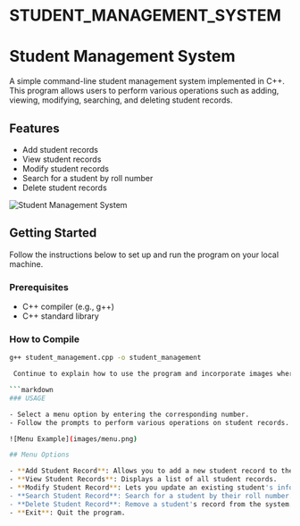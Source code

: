 # STUDENT_MANAGEMENT_SYSTEM
# Student Management System

A simple command-line student management system implemented in C++. This program allows users to perform various operations such as adding, viewing, modifying, searching, and deleting student records.

## Features

- Add student records
- View student records
- Modify student records
- Search for a student by roll number
- Delete student records

![Student Management System]((https://mintbook.com/assetsNew/img/university.gif))

## Getting Started

Follow the instructions below to set up and run the program on your local machine.

### Prerequisites

- C++ compiler (e.g., g++)
- C++ standard library

### How to Compile

```bash
g++ student_management.cpp -o student_management

 Continue to explain how to use the program and incorporate images where relevant:

```markdown
### USAGE

- Select a menu option by entering the corresponding number.
- Follow the prompts to perform various operations on student records.

![Menu Example](images/menu.png)

## Menu Options

- **Add Student Record**: Allows you to add a new student record to the system.
- **View Student Records**: Displays a list of all student records.
- **Modify Student Record**: Lets you update an existing student's information.
- **Search Student Record**: Search for a student by their roll number.
- **Delete Student Record**: Remove a student's record from the system.
- **Exit**: Quit the program.

